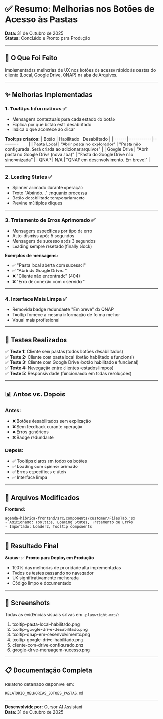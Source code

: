 # ✅ Resumo: Melhorias nos Botões de Acesso às Pastas

**Data:** 31 de Outubro de 2025  
**Status:** Concluído e Pronto para Produção

---

## 🎯 O Que Foi Feito

Implementadas melhorias de UX nos botões de acesso rápido às pastas do cliente (Local, Google Drive, QNAP) na aba de Arquivos.

---

## ✨ Melhorias Implementadas

### 1. Tooltips Informativos ✅
- Mensagens contextuais para cada estado do botão
- Explica por que botão está desabilitado
- Indica o que acontece ao clicar

**Tooltips criados:**
| Botão | Habilitado | Desabilitado |
|-------|------------|--------------|
| Pasta Local | "Abrir pasta no explorador" | "Pasta não configurada. Será criada ao adicionar arquivos" |
| Google Drive | "Abrir pasta no Google Drive (nova aba)" | "Pasta do Google Drive não sincronizada" |
| QNAP | N/A | "QNAP em desenvolvimento. Em breve!" |

---

### 2. Loading States ✅
- Spinner animado durante operação
- Texto "Abrindo..." enquanto processa
- Botão desabilitado temporariamente
- Previne múltiplos cliques

---

### 3. Tratamento de Erros Aprimorado ✅
- Mensagens específicas por tipo de erro
- Auto-dismiss após 5 segundos
- Mensagens de sucesso após 3 segundos
- Loading sempre resetado (finally block)

**Exemplos de mensagens:**
- ✅ "Pasta local aberta com sucesso!"
- ✅ "Abrindo Google Drive..."
- ❌ "Cliente não encontrado" (404)
- ❌ "Erro de conexão com o servidor"

---

### 4. Interface Mais Limpa ✅
- Removida badge redundante "Em breve" do QNAP
- Tooltip fornece a mesma informação de forma melhor
- Visual mais profissional

---

## 🧪 Testes Realizados

✅ **Teste 1:** Cliente sem pastas (todos botões desabilitados)  
✅ **Teste 2:** Cliente com pasta local (botão habilitado e funcional)  
✅ **Teste 3:** Cliente com Google Drive (botão habilitado e funcional)  
✅ **Teste 4:** Navegação entre clientes (estados limpos)  
✅ **Teste 5:** Responsividade (funcionando em todas resoluções)

---

## 📊 Antes vs. Depois

### Antes:
- ❌ Botões desabilitados sem explicação
- ❌ Sem feedback durante operação
- ❌ Erros genéricos
- ❌ Badge redundante

### Depois:
- ✅ Tooltips claros em todos os botões
- ✅ Loading com spinner animado
- ✅ Erros específicos e úteis
- ✅ Interface limpa

---

## 📁 Arquivos Modificados

**Frontend:**
```
agenda-hibrida-frontend/src/components/customer/FilesTab.jsx
- Adicionado: Tooltips, Loading States, Tratamento de Erros
- Importado: Loader2, Tooltip components
```

---

## 🎉 Resultado Final

**Status:** ✅ **Pronto para Deploy em Produção**

- 100% das melhorias de prioridade alta implementadas
- Todos os testes passando no navegador
- UX significativamente melhorada
- Código limpo e documentado

---

## 📸 Screenshots

Todas as evidências visuais salvas em `.playwright-mcp/`:
1. tooltip-pasta-local-habilitado.png
2. tooltip-google-drive-desabilitado.png
3. tooltip-qnap-em-desenvolvimento.png
4. tooltip-google-drive-habilitado.png
5. cliente-com-drive-configurado.png
6. google-drive-mensagem-sucesso.png

---

## 📋 Documentação Completa

Relatório detalhado disponível em:
```
RELATORIO_MELHORIAS_BOTOES_PASTAS.md
```

---

**Desenvolvido por:** Cursor AI Assistant  
**Data:** 31 de Outubro de 2025

